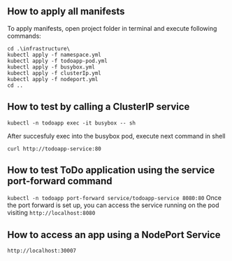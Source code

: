 ## How to apply all manifests

To apply manifests, open project folder in terminal and execute following commands:

```
cd .\infrastructure\
kubectl apply -f namespace.yml  
kubectl apply -f todoapp-pod.yml  
kubectl apply -f busybox.yml  
kubectl apply -f clusterIp.yml
kubectl apply -f nodeport.yml
cd ..
```

## How to test by calling a ClusterIP service 
``
kubectl -n todoapp exec -it busybox -- sh
``

After succesfuly exec into the busybox pod, execute next command in shell

``
curl http://todoapp-service:80
``

## How to test ToDo application using the service port-forward command

``
kubectl -n todoapp port-forward service/todoapp-service 8080:80
``
Once the port forward is set up, you can access the service running on the pod visiting `http://localhost:8080`

## How to access an app using a NodePort Service

``
http://localhost:30007
``
